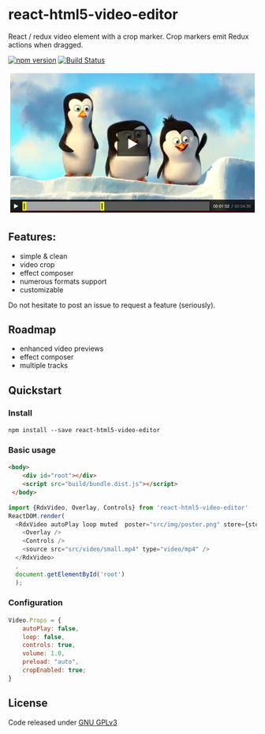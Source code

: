 # react-html5-video-editor

React / redux video element with a crop marker. Crop markers emit Redux actions when dragged.

[![npm version](https://img.shields.io/npm/v/react-html5-video-editor.svg?style=flat-square)](https://www.npmjs.com/package/react-html5-video-editor) [![Build Status](https://travis-ci.org/evgenity/react-html5-video-editor.svg?branch=master)](https://travis-ci.org/evgenity/react-html5-video-editor)

![preview](img/crop-preview.png)
<!--[demo](https://github.com/)-->

## Features:
 - simple & clean
 - video crop
 - effect composer
 - numerous formats support
 - customizable
 
Do not hesitate to post an issue to request a feature (seriously).

## Roadmap
 - enhanced video previews
 - effect composer
 - multiple tracks

## Quickstart
### Install
```
npm install --save react-html5-video-editor
```

### Basic usage
```html
<body>
    <div id="root"></div>
    <script src="build/bundle.dist.js"></script>
 </body>
```

```javascript
import {RdxVideo, Overlay, Controls} from 'react-html5-video-editor'
ReactDOM.render(
  <RdxVideo autoPlay loop muted  poster="src/img/poster.png" store={store}>
    <Overlay />
    <Controls />
    <source src="src/video/small.mp4" type="video/mp4" />
  </RdxVideo>
  ,
  document.getElementById('root')
  );
```

### Configuration
```javascript
Video.Props = {
	autoPlay: false,
	loop: false,
	controls: true,
	volume:	1.0,
	preload: "auto",
	cropEnabled: true;
}
```

## License
Code released under [GNU GPLv3](https://github.com/evgenity/react-html5-video-editor/blob/master/LICENSE.txt)
